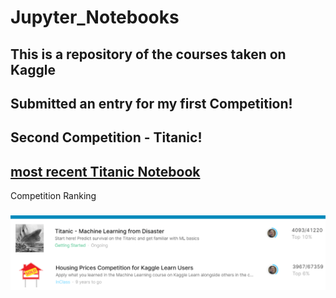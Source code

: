 # Jupyter_Notebooks
## This is a repository of the courses taken on Kaggle
## Submitted an entry for my first Competition!
## Second Competition - Titanic!
## [most recent Titanic Notebook](https://github.com/skyheat47295/Jupyter_Notebooks/blob/main/Kaggle/Competitions/titanic/titanic-v2.ipynb)

Competition Ranking
### ![Competition Ranking](https://raw.githubusercontent.com/skyheat47295/Jupyter_Notebooks/main/Kaggle/Competitions/top10.png)

